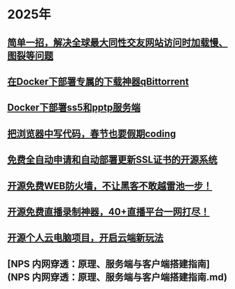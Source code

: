 # 2025年

## [简单一招，解决全球最大同性交友网站访问时加载慢、图裂等问题](简单一招，解决全球最大同性交友网站访问时加载慢、图裂等问题.md)

## [在Docker下部署专属的下载神器qBittorrent](在Docker下部署专属的下载神器qBittorrent.md)

## [Docker下部署ss5和pptp服务端](Docker下部署ss5和pptp服务端.md)

## [把浏览器中写代码，春节也要假期coding](把浏览器中写代码，春节也要假期coding.md)

## [免费全自动申请和自动部署更新SSL证书的开源系统](免费全自动申请和自动部署更新SSL证书的开源系统.md)

## [开源免费WEB防火墙，不让黑客不敢越雷池一步！](开源免费WEB防火墙，不让黑客不敢越雷池一步！.md)

## [开源免费直播录制神器，40+直播平台一网打尽！](开源免费直播录制神器，40+直播平台一网打尽！.md)

## [开源个人云电脑项目，开启云端新玩法](开源个人云电脑项目，开启云端新玩法.md)

## [NPS 内网穿透：原理、服务端与客户端搭建指南](NPS 内网穿透：原理、服务端与客户端搭建指南.md)





